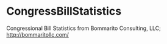 CongressBillStatistics
======================

Congressional Bill Statistics from Bommarito Consulting, LLC; http://bommaritollc.com/